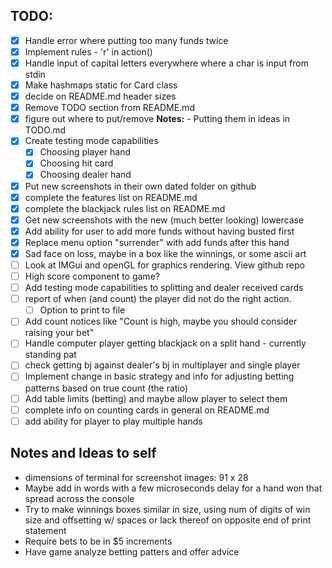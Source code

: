 ## TODO:

- [x] Handle error where putting too many funds twice
- [x] Implement rules - 'r' in action()
- [x] Handle input of capital letters everywhere where a char is input from stdin
- [x] Make hashmaps static for Card class
- [x] decide on README.md header sizes
- [x] Remove TODO section from README.md
- [x] figure out where to put/remove **Notes:** - Putting them in ideas in TODO.md
- [x] Create testing mode capabilities
    - [x] Choosing player hand
    - [x] Choosing hit card
    - [x] Choosing dealer hand
- [x] Put new screenshots in their own dated folder on github 
- [x] complete the features list on README.md
- [x] complete the blackjack rules list on README.md
- [x] Get new screenshots with the new (much better looking) lowercase 
- [x] Add ability for user to add more funds without having busted first
- [x] Replace menu option "surrender" with add funds after this hand
- [x] Sad face on loss, maybe in a box like the winnings, or some ascii art
- [ ] Look at IMGui and openGL for graphics rendering. View github repo
- [ ] High score component to game? 
- [ ] Add testing mode capabilities to splitting and dealer received cards
- [ ] report of when (and count) the player did not do the right action. 
    - [ ] Option to print to file
- [ ] Add count notices like "Count is high, maybe you should consider raising your bet"
- [ ] Handle computer player getting blackjack on a split hand - currently standing pat
- [ ] check getting bj against dealer's bj in multiplayer and single player
- [ ] Implement change in basic strategy and info for adjusting betting patterns based on true count (the ratio)
- [ ] Add table limits (betting) and maybe allow player to select them
- [ ] complete info on counting cards in general on README.md
- [ ] add ability for player to play multiple hands
    
## Notes and Ideas to self

- dimensions of terminal for screenshot images: 91 x 28
- Maybe add in words with a few microseconds delay for a hand won that spread across the console
- Try to make winnings boxes similar in size, using num of digits of win size and offsetting w/ spaces or lack thereof on opposite end of print statement
- Require bets to be in $5 increments
- Have game analyze betting patters and offer advice